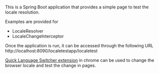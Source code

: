 This is a Spring Boot application that provides a simple page to test the locale resolution.

Examples are provided for
- LocaleResolver
- LocaleChangeInterceptor

Once the application is run, it can be accessed through the following URL
http://localhost:8090/localetestapp/localetest


[Quick Language Switcher extension](https://chrome.google.com/webstore/detail/quick-language-switcher/pmjbhfmaphnpbehdanbjphdcniaelfie?hl=en) in chrome can be used to change the browser locale and test the change in pages.
